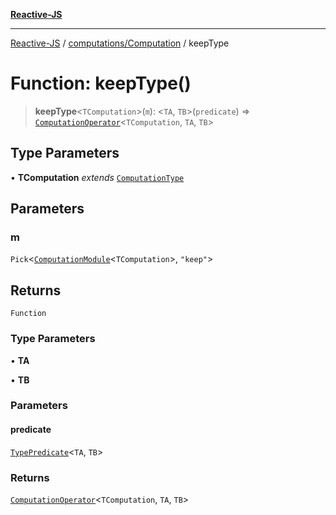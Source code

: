 [**Reactive-JS**](../../../README.md)

***

[Reactive-JS](../../../README.md) / [computations/Computation](../README.md) / keepType

# Function: keepType()

> **keepType**\<`TComputation`\>(`m`): \<`TA`, `TB`\>(`predicate`) => [`ComputationOperator`](../../type-aliases/ComputationOperator.md)\<`TComputation`, `TA`, `TB`\>

## Type Parameters

• **TComputation** *extends* [`ComputationType`](../../type-aliases/ComputationType.md)

## Parameters

### m

`Pick`\<[`ComputationModule`](../../interfaces/ComputationModule.md)\<`TComputation`\>, `"keep"`\>

## Returns

`Function`

### Type Parameters

• **TA**

• **TB**

### Parameters

#### predicate

[`TypePredicate`](../../../functions/type-aliases/TypePredicate.md)\<`TA`, `TB`\>

### Returns

[`ComputationOperator`](../../type-aliases/ComputationOperator.md)\<`TComputation`, `TA`, `TB`\>

